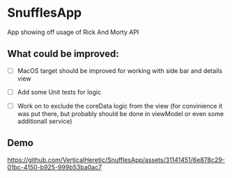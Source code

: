 # SnufflesApp

App showing off usage of Rick And Morty API

## What could be improved: 
- [ ] MacOS target should be improved for working with side bar and details view
- [ ] Add some Unit tests for logic
- [ ] Work on to exclude the coreData logic from the view (for convinience it was put there, but probably should be done in viewModel or even some additionall service)


## Demo 
https://github.com/VerticalHeretic/SnufflesApp/assets/31141451/6e878c29-01bc-4150-b925-999b53ba0ac7

